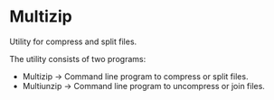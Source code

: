 Multizip
========

Utility for compress and split files.

The utility consists of two programs:

* Multizip -> Command line program to compress or split files.
* Multiunzip -> Command line program to uncompress or join files.

